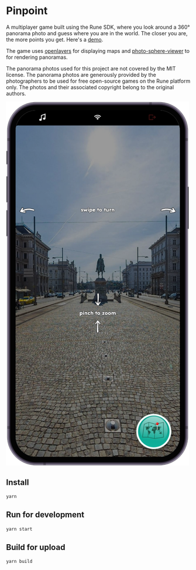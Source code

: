 # Pinpoint

A multiplayer game built using the Rune SDK, where you look around a 360° panorama photo and guess where you are in the world. The closer you are, the more points you get. Here's a [demo](https://developers.rune.ai/examples/pinpoint/).

The game uses [openlayers](https://github.com/openlayers/openlayers) for displaying maps and [photo-sphere-viewer](https://github.com/mistic100/Photo-Sphere-Viewer) to for rendering panoramas.

The panorama photos used for this project are not covered by the MIT license. The panorama photos are generously provided by the photographers to be used for free open-source games on the Rune platform only. The photos and their associated copyright belong to the original authors.

[<img src="../../docs/static/img/multiplayer-games/pinpoint.png" width=500>](https://developers.rune.ai/examples/pinpoint/)

## Install

```sh
yarn
```

## Run for development

```sh
yarn start
```

## Build for upload

```sh
yarn build
```
